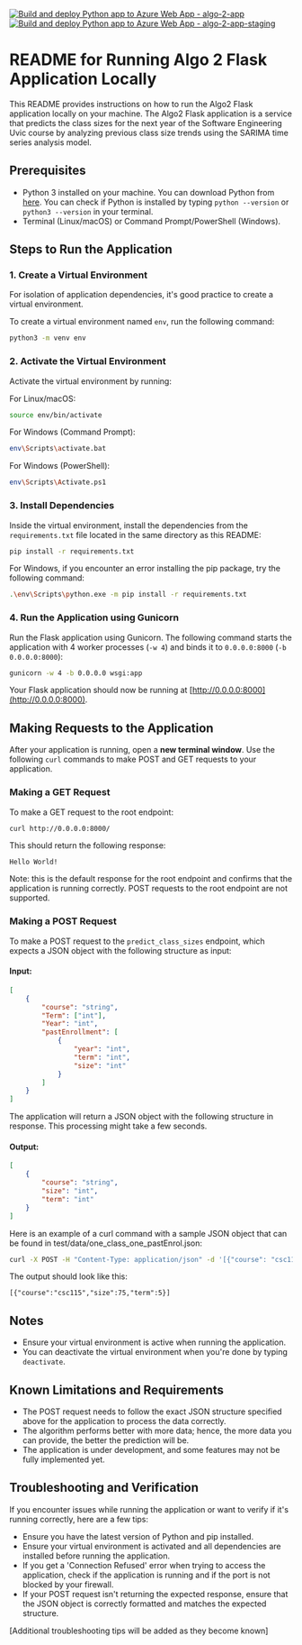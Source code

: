 [![Build and deploy Python app to Azure Web App - algo-2-app](https://github.com/SENG499-COMPANY4/Algorithm-2/actions/workflows/master_algo-2-app.yml/badge.svg?branch=master)](https://github.com/SENG499-COMPANY4/Algorithm-2/actions/workflows/master_algo-2-app.yml)
[![Build and deploy Python app to Azure Web App - algo-2-app-staging](https://github.com/SENG499-COMPANY4/Algorithm-2/actions/workflows/staging_algo-2-app-staging.yml/badge.svg?branch=staging)](https://github.com/SENG499-COMPANY4/Algorithm-2/actions/workflows/staging_algo-2-app-staging.yml)

# README for Running Algo 2 Flask Application Locally

This README provides instructions on how to run the Algo2 Flask application locally on your machine. The Algo2 Flask application is a service that predicts the class sizes for the next year of the Software Engineering Uvic course by analyzing previous class size trends using the SARIMA time series analysis model.

## Prerequisites

- Python 3 installed on your machine. You can download Python from [here](https://www.python.org/downloads/). You can check if Python is installed by typing `python --version` or `python3 --version` in your terminal.
- Terminal (Linux/macOS) or Command Prompt/PowerShell (Windows).

## Steps to Run the Application

### 1. Create a Virtual Environment

For isolation of application dependencies, it's good practice to create a virtual environment.

To create a virtual environment named `env`, run the following command:

```sh
python3 -m venv env
```

### 2. Activate the Virtual Environment

Activate the virtual environment by running:

For Linux/macOS:

```sh
source env/bin/activate
```

For Windows (Command Prompt):

```sh
env\Scripts\activate.bat
```

For Windows (PowerShell):

```sh
env\Scripts\Activate.ps1
```

### 3. Install Dependencies

Inside the virtual environment, install the dependencies from the `requirements.txt` file located in the same directory as this README:

```sh
pip install -r requirements.txt
```

For Windows, if you encounter an error installing the pip package, try the following command:

```sh
.\env\Scripts\python.exe -m pip install -r requirements.txt
```

### 4. Run the Application using Gunicorn

Run the Flask application using Gunicorn. The following command starts the application with 4 worker processes (`-w 4`) and binds it to `0.0.0.0:8000` (`-b 0.0.0.0:8000`):

```sh
gunicorn -w 4 -b 0.0.0.0 wsgi:app
```

Your Flask application should now be running at [http://0.0.0.0:8000](http://0.0.0.0:8000).

## Making Requests to the Application

After your application is running, open a **new terminal window**. Use the following `curl` commands to make POST and GET requests to your application.

### Making a GET Request

To make a GET request to the root endpoint:

```sh
curl http://0.0.0.0:8000/
```
This should return the following response:

```
Hello World!
```

Note: this is the default response for the root endpoint and confirms that the application is running correctly. POST requests to the root endpoint are not supported.

### Making a POST Request

To make a POST request to the `predict_class_sizes` endpoint, which expects a JSON object with the following structure as input:

#### Input:

```json
[
    {
        "course": "string",
        "Term": ["int"],
        "Year": "int",
        "pastEnrollment": [
            {
                "year": "int",
                "term": "int",
                "size": "int"
            }
        ]
    }
]
```

The application will return a JSON object with the following structure in response. This processing might take a few seconds.

#### Output:

```json
[
    {
        "course": "string",
        "size": "int",
        "term": "int"
    }
]
```

Here is an example of a curl command with a sample JSON object that can be found in test/data/one_class_one_pastEnrol.json:

```sh
curl -X POST -H "Content-Type: application/json" -d '[{"course": "csc115", "Term" : [5],"Year" : 2024, "pastEnrollment": [{"year": 2017,"term": 5,"size": 75}]}]' http://0.0.0.0:8000/predict_class_sizes
```

The output should look like this:

```
[{"course":"csc115","size":75,"term":5}]
```

## Notes

- Ensure your virtual environment is active when running the application.
- You can deactivate the virtual environment when you're done by typing `deactivate`.

## Known Limitations and Requirements

- The POST request needs to follow the exact JSON structure specified above for the application to process the data correctly.
- The algorithm performs better with more data; hence, the more data you can provide, the better the prediction will be.
- The application is under development, and some features may not be fully implemented yet.

## Troubleshooting and Verification

If you encounter issues while running the application or want to verify if it's running correctly, here are a few tips:

- Ensure you have the latest version of Python and pip installed.
- Ensure your virtual environment is activated and all dependencies are installed before running the application.
- If you get a 'Connection Refused' error when trying to access the application, check if the application is running and if the port is not blocked by your firewall.
- If your POST request isn't returning the expected response, ensure that the JSON object is correctly formatted and matches the expected structure.

[Additional troubleshooting tips will be added as they become known]
